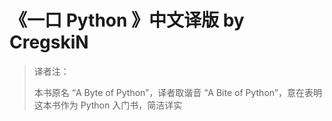 # 《一口 Python 》中文译版 by CregskiN

> 译者注：
>
> 本书原名 “A Byte of Python”，译者取谐音 “A Bite of Python”，意在表明这本书作为 Python 入门书，简洁详实

